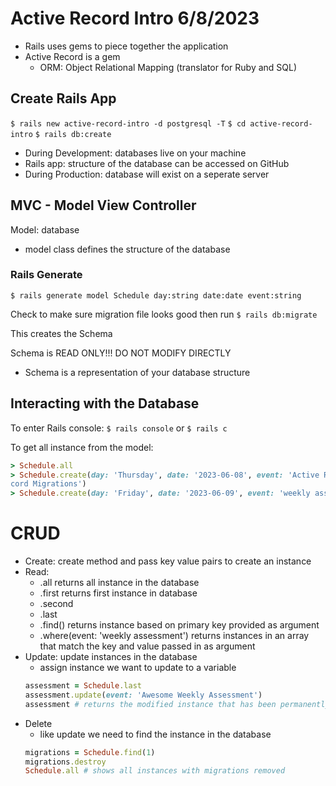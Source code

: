 # Active Record Intro 6/8/2023

- Rails uses gems to piece together the application
- Active Record is a gem
  - ORM: Object Relational Mapping (translator for Ruby and SQL)

## Create Rails App
`$ rails new active-record-intro -d postgresql -T`
`$ cd active-record-intro`
`$ rails db:create`

- During Development: databases live on your machine
- Rails app: structure of the database can be accessed on GitHub
- During Production: database will exist on a seperate server

## MVC - Model View Controller
Model: database
- model class defines the structure of the database

### Rails Generate
`$ rails generate model Schedule day:string date:date event:string`

Check to make sure migration file looks good then run
`$ rails db:migrate`

This creates the Schema

Schema is READ ONLY!!! DO NOT MODIFY DIRECTLY
- Schema is a representation of your database structure

## Interacting with the Database
To enter Rails console:
`$ rails console` or `$ rails c`

To get all instance from the model:
```ruby
> Schedule.all
> Schedule.create(day: 'Thursday', date: '2023-06-08', event: 'Active Re
cord Migrations')
> Schedule.create(day: 'Friday', date: '2023-06-09', event: 'weekly assessment')
```

# CRUD
- Create: create method and pass key value pairs to create an instance
- Read: 
  - .all returns all instance in the database
  - .first returns first instance in database
  - .second
  - .last
  - .find() returns instance based on primary key provided as argument
  - .where(event: 'weekly assessment') returns instances in an array that match the key and value passed in as argument
- Update: update instances in the database
  - assign instance we want to update to a variable
  ```ruby
  assessment = Schedule.last
  assessment.update(event: 'Awesome Weekly Assessment')
  assessment # returns the modified instance that has been permanently mutated
  ```
- Delete
  - like update we need to find the instance in the database
  ```ruby
  migrations = Schedule.find(1)
  migrations.destroy
  Schedule.all # shows all instances with migrations removed
  ```
